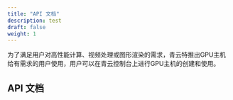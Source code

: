 ```yaml
---
title: "API 文档"
description: test
draft: false
weight: 1
---
```


为了满足用户对高性能计算、视频处理或图形渲染的需求，青云特推出GPU主机给有需求的用户使用，用户可以在青云控制台上进行GPU主机的创建和使用。

## API 文档


